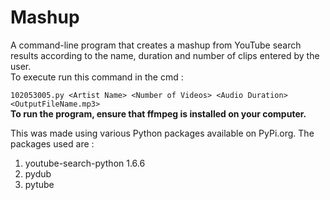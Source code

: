 # Mashup
A command-line program that creates a mashup from YouTube search results according to the name, duration and number of clips entered by the user.<br>
To execute run this command in the cmd : <br>

` 102053005.py <Artist Name> <Number of Videos> <Audio Duration> <OutputFileName.mp3> ` <br>
**To run the program, ensure that ffmpeg is installed on your computer.** <br>


This was made using various Python packages available on PyPi.org. The packages used are : 
1. youtube-search-python 1.6.6
2. pydub
3. pytube
